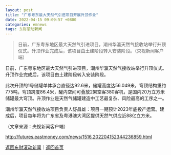 ```yaml
---
layout: post
title: "广东粤东最大天然气引进项目开展升顶作业"
date: 2022-04-15 09:09:57 +0800
categories: emnews
tags: 东财滚动新闻
---
```

> 日前，广东粤东地区最大天然气引进项目，潮州华瀛天然气接收站举行升顶仪式。升顶作业完成后，该项目由土建阶段转入安装阶段。（央视新闻客户端）

<p>日前，广东粤东地区最大天然气引进项目，潮州华瀛天然气接收站举行升顶仪式。升顶作业完成后，该项目由土建阶段转入安装阶段。</p>
 <p>此次升顶的1号储罐单体承台直径达92.6米，储罐高度达56.049米，穹顶结构重约775吨，穹顶跨度86.4米，罐内空间可叠放2架空客380客机，是国内20万立方米储罐最大穹顶。升顶作业是天然气储罐建造中工艺最复杂、风险最高的工序之一。</p>
 <p>潮州华瀛天然气接收站项目负责人舒昌雄：项目一期预计2023年底投产运营。建成后，项目每年将为广东省及粤港澳大湾区提供天然气供应近88亿立方米。</p><p class="em_media">（文章来源：央视新闻客户端）</p>

<http://futures.eastmoney.com/news/1516,202204152344236859.html>

[返回东财滚动新闻](//finews.withounder.com/emnews/)｜[返回首页](//finews.withounder.com/)
